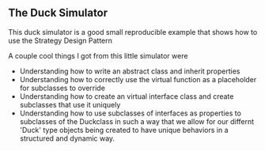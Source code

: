 <h2> The Duck Simulator </h2>

<p> This duck simulator is a good small reproducible example that shows how to use the Strategy Design Pattern </p>

<p> A couple cool things I got from this little simulator were </p>
<ul> 
<li>Understanding how to write an abstract class and inherit properties</li>
<li>Understanding how to correctly use the virtual function as a placeholder for subclasses to override </li>
<li>Understanding how to create an virtual interface class and create subclasses that use it uniquely </li>
<li>Understanding how to use subclasses of interfaces as properties to subclasses of the Duckclass in such a way that we allow for our differnt 'Duck' type objects being created to have unique behaviors in a structured and dynamic way.</li>
</ul>
